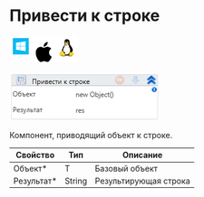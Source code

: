 # Привести к строке

![](<../../../../.gitbook/assets/image (100) (1) (1) (1) (1) (1) (84).png>)

![](<../../../../.gitbook/assets/image (451).png>)

Компонент, приводящий объект к строке.

| Свойство    | Тип    | Описание              |
| ----------- | ------ | --------------------- |
| Объект\*    | T      | Базовый объект        |
| Результат\* | String | Результирующая строка |
